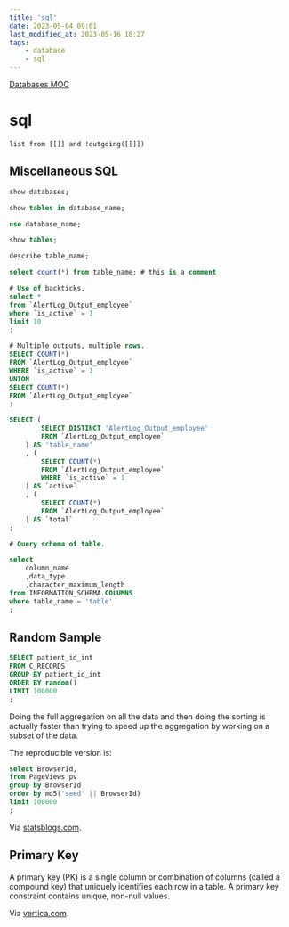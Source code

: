```yaml
---
title: 'sql'
date: 2023-05-04 09:01
last_modified_at: 2023-05-16 18:27
tags:
    - database
    - sql
---
```


[Databases MOC](Databases%20MOC.md)

# sql

```dataview
list from [[]] and !outgoing([[]])
```

## Miscellaneous SQL

```sql
show databases;

show tables in database_name;

use database_name;

show tables;

describe table_name;

select count(*) from table_name; # this is a comment

# Use of backticks.
select *
from `AlertLog_Output_employee`
where `is_active` = 1
limit 10
;

# Multiple outputs, multiple rows.
SELECT COUNT(*)
FROM `AlertLog_Output_employee`
WHERE `is_active` = 1
UNION
SELECT COUNT(*)
FROM `AlertLog_Output_employee`
;

SELECT (
        SELECT DISTINCT 'AlertLog_Output_employee'
        FROM `AlertLog_Output_employee`
    ) AS 'table_name'
    , (
        SELECT COUNT(*)
        FROM `AlertLog_Output_employee`
        WHERE `is_active` = 1
    ) AS `active`
    , (
        SELECT COUNT(*)
        FROM `AlertLog_Output_employee`
    ) AS `total`
;

# Query schema of table.

select
    column_name
    ,data_type
    ,character_maximum_length
from INFORMATION_SCHEMA.COLUMNS
where table_name = 'table'
;

```

## Random Sample

```sql
SELECT patient_id_int
FROM C_RECORDS
GROUP BY patient_id_int
ORDER BY random()
LIMIT 100000
;
```

Doing the full aggregation on all the data and then doing the sorting is actually faster than trying to speed up the aggregation by working on a subset of the data.

The reproducible version is:

```sql
select BrowserId,
from PageViews pv
group by BrowserId
order by md5('seed' || BrowserId)
limit 100000
;
```

Via [statsblogs.com](https://web.archive.org/web/20171215121627/http://www.statsblogs.com/2014/02/26/taking-a-random-sample-on-amazon-redshift).

## Primary Key

A primary key (PK) is a single column or combination of columns (called a compound key) that uniquely identifies each row in a table. A primary key constraint contains unique, non-null values.

Via [vertica.com](https://www.vertica.com/docs/8.1.x/HTML/index.htm#Authoring/AdministratorsGuide/Constraints/PrimaryKeyConstraints.htm).

